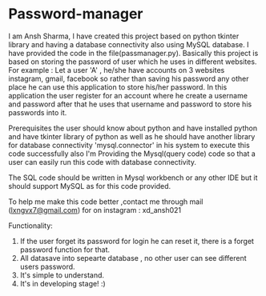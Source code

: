 # Password-manager
I am Ansh Sharma, I have created this project based on python tkinter library and having a database connectivity also using MySQL database.
I have provided the code in the file(passmanager.py). Basically this project is based on storing the password of user which he uses in different websites. For example : Let a user 'A' , he/she have accounts on 3 websites instagram, gmail, facebook so rather than saving his password any other place he can use this application to store his/her password. In this application the user register for an account where he create a username and password after that he uses that username and password to store his passwords into it.

Prerequisites the user should know about python and  have installed python and have tkinter library of python as well as he should have another library for database connectivity 'mysql.connector' in his system to execute this code successfully also I'm Providing the Mysql(query code) code so that a user can easily run this code with database connectivity.

The SQL code should be written in Mysql workbench or any other IDE but it should support MySQL as for this code provided.

To help me make this code better ,contact me through mail (lxngvx7@gmail.com)
for on instagram : xd_ansh021

Functionality:
1. If the user forget its password for login he can reset it, there is a forget password function for that.
2. All datasave into sepearte database , no other user can see different users password.
3. It's simple to understand.
4. It's in developing stage! :)
